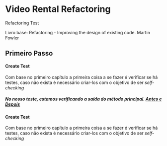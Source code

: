 ﻿# Video Rental Refactoring
Refactoring Test

Livro base: Refactoring - Improving the design of existing code.
Martin Fowler

## Primeiro Passo

#### Create Test

Com base no primeiro capítulo a primeira coisa a se fazer é verificar se há testes, caso não exista é necessário criar-los com o objetivo de ser *self- checking*

##### No nosso teste, estamos verificando a saída do método principal.  [Antes e Depois](https://github.com/hi-hi-ray/video-rental-refactoring/commit/e6fb7c3c4dfc245d0fc82b26e71a88b03ec8cc62?diff=split)


#### Create Test

Com base no primeiro capítulo a primeira coisa a se fazer é verificar se há testes, caso não exista é necessário criar-los com o objetivo de ser *self- checking*